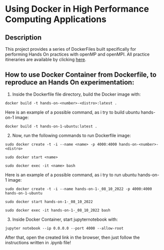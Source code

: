 # Using Docker in High Performance Computing Applications

## Description

This project provides a series of DockerFiles built specifically for performing Hands On practices with openMP and openMPI. All practice itineraries are available by clicking [here](https://github.com/muriloboratto/hands-on-supercomputing-with-parallel-computing). 


## How to use Docker Container from Dockerfile, to reproduce an Hands On experimentation:

1. Inside the Dockerfile file directory, build the Docker image with:

```docker build -t hands-on-<number>-<distro>:latest .```


Here is an example of a possible command, as i try to build ubuntu hands-on-1 image:

```docker build -t hands-on-1-ubuntu:latest .```

2. Now, run the following commands to run Dockerfile image:

```sudo docker create -t -i --name <name> -p 4000:4000 hands-on-<number>-<distro> ```

```sudo docker start <name>```

```sudo docker exec -it <name> bash```

Here is an example of a possible command, as i try to run ubuntu hands-on-1 image:

```sudo docker create -t -i --name hands-on-1-_08_10_2022 -p 4000:4000 hands-on-1-ubuntu ```

```sudo docker start hands-on-1-_08_10_2022```

```sudo docker exec -it hands-on-1-_08_10_2022 bash```


3. Inside Docker Container, start jupyternotebook with:

```jupyter notebook --ip 0.0.0.0 --port 4000 --allow-root```

After that, open the created link in the browser, then just follow the instructions written in .ipynb file!

